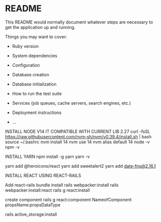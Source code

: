 # README

This README would normally document whatever steps are necessary to get the
application up and running.

Things you may want to cover:

* Ruby version

* System dependencies

* Configuration

* Database creation

* Database initialization

* How to run the test suite

* Services (job queues, cache servers, search engines, etc.)

* Deployment instructions

* ...

INSTALL NODE V14 IT COMPATIBLE WITH CURRENT LIB 2.27
curl -fsSL https://raw.githubusercontent.com/nvm-sh/nvm/v0.39.4/install.sh | bash
source ~/.bashrc
nvm install 14
nvm use 14
nvm alias default 14
node -v
npm -v

INSTALL YARN
npm install -g yarn
yarn -v

yarn add @heroicons/react
yarn add sweetalert2
yarn add date-fns@2.16.1



INSTALL REACT USING REACT-RAILS

Add react-rails
bundle install
rails webpacker:install
rails webpacker:install:react
rails g react:install

create component
rails g react:component NameofComponent propsName:propsDataType

rails active_storage:install
